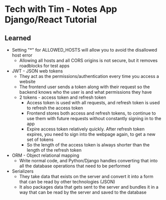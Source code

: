 # Tech with Tim - Notes App Django/React Tutorial

## Learned

- Setting "\*" for ALLOWED_HOSTS will allow you to avoid the disallowed host error
  - Allowing all hosts and all CORS origins is not secure, but it removes roadblocks for test apps
- JWT - JSON web tokens
  - They act as the permissions/authentication every time you access a website
  - The frontend user sends a token along with their request so the backend knows who the user is and what permissions they have
  - 2 tokens - access token and refresh token
    - Access token is used with all requests, and refresh token is used to refresh the access token
    - Frontend stores both access and refresh tokens, to continue to use them with future requests without constantly signing in to the app
    - Expire access token relatively quickly. After refresh token expires, you need to sign into the webpage again, to get a new set of tokens
    - So the length of the access token is always shorter than the length of the refresh token
- ORM - Object relational mapping
  - Write normal code, and Python/Django handles converting that into all the database operations that need to be performed
- Serializers
  - They take data that exists on the server and convert it into a form that can be read by other technologies (JSON)
  - It also packages data that gets sent to the server and bundles it in a way that can be read by the server and saved to the database
